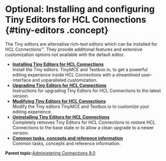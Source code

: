 # Optional: Installing and configuring Tiny Editors for HCL Connections {#tiny-editors .concept}

The Tiny editors are alternative rich-text editors which can be installed for HCL Connections™. They provide additional features and extensive customization options not available with the default editor.

-   **[Installing Tiny Editors for HCL Connections](../../install/tiny_editors/t_01-setup_00-summary.md)**  
Install the Tiny editors: TinyMCE and Textbox.io, to get a powerful editing experience inside HCL Connections with a streamlined user-interface and unparalleled customization.
-   **[Upgrading Tiny Editors for HCL Connections](../../install/tiny_editors/t_01-setup_04-upgrading.md)**  
Instructions for upgrading Tiny Editors for HCL Connections to the latest version.
-   **[Modifying Tiny Editors for HCL Connections](../../install/tiny_editors/t_02-modify_00-summary.md)**  
Modify the Tiny editors TinyMCE and Textbox.io to customize your editing experience.
-   **[Uninstalling Tiny Editors for HCL Connections](../../install/tiny_editors/t_03-uninst_00-summary.md)**  
Completely removes Tiny Editors for HCL Connections to restore HCL Connections to the base state or to allow a clean upgrade to a newer version.
-   **[Common tasks, concepts and reference information](../../install/tiny_editors/r_appendix.md)**  
Common tasks, concepts and reference information.

**Parent topic:**[Administering Connections 8.0](../../welcome/welcome_admin.md)

